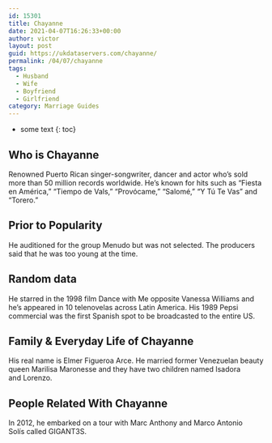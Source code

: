 ```yaml
---
id: 15301
title: Chayanne
date: 2021-04-07T16:26:33+00:00
author: victor
layout: post
guid: https://ukdataservers.com/chayanne/
permalink: /04/07/chayanne
tags:
  - Husband
  - Wife
  - Boyfriend
  - Girlfriend
category: Marriage Guides
---
```


* some text
{: toc}


## Who is Chayanne



Renowned Puerto Rican singer-songwriter, dancer and actor who&#8217;s sold more than 50 million records worldwide. He&#8217;s known for hits such as &#8220;Fiesta en América,&#8221; &#8220;Tiempo de Vals,&#8221; &#8220;Provócame,&#8221; &#8220;Salomé,&#8221; &#8220;Y Tú Te Vas&#8221; and &#8220;Torero.&#8221; 

                
                
                
## Prior to Popularity



He auditioned for the group Menudo but was not selected. The producers said that he was too young at the time.

                
                
                
## Random data



He starred in the 1998 film Dance with Me opposite Vanessa Williams and he&#8217;s appeared in 10 telenovelas across Latin America. His 1989 Pepsi commercial was the first Spanish spot to be broadcasted to the entire US. 

                
                
                
## Family & Everyday Life of Chayanne



His real name is Elmer Figueroa Arce. He married former Venezuelan beauty queen Marilisa Maronesse and they have two children named Isadora and Lorenzo.

                
                
                
## People Related With Chayanne



In 2012, he embarked on a tour with Marc Anthony and Marco Antonio Solís called GIGANT3S. 

                
              
            
          
          
          